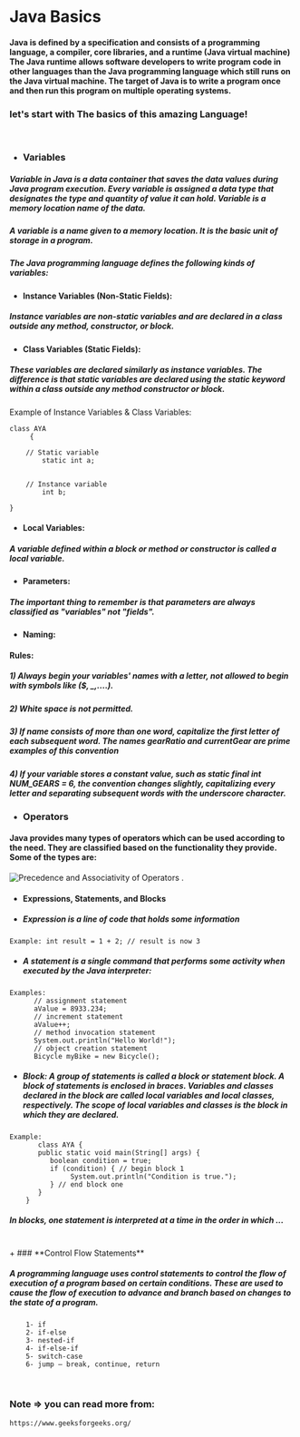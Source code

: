# Java Basics

#### Java is defined by a specification and consists of a programming language, a compiler, core libraries, and a runtime (Java virtual machine) The Java runtime allows software developers to write program code in other languages than the Java programming language which still runs on the Java virtual machine. The target of Java is to write a program once and then run this program on multiple operating systems.
### let's start with The basics of this amazing Language!
<br>
 

+ ### **Variables**

 
##### Variable in Java is a data container that saves the data values during Java program execution. Every variable is assigned a data type that designates the type and quantity of value it can hold. Variable is a memory location name of the data.

##### A variable is a name given to a memory location. It is the basic unit of storage in a program.

##### The Java programming language defines the following kinds of variables:


+ #### **Instance Variables (Non-Static Fields):**

##### Instance variables are non-static variables and are declared in a class outside any method, constructor, or block.



+ #### **Class Variables (Static Fields):**


##### These variables are declared similarly as instance variables. The difference is that static variables are declared using the static keyword within a class outside any method constructor or block.
Example of Instance Variables & Class Variables:      
```
class AYA         
     {      
    
    // Static variable
        static int a; 
    
    
    // Instance variable    
        int b;        
    
}
```

+ #### **Local Variables:**

##### A variable defined within a block or method or constructor is called a local variable.


+ #### **Parameters:**     

##### The important thing to remember is that parameters are always classified as "variables" not "fields".


+ #### **Naming:**   

#### Rules:
##### 1) Always begin your variables' names with a letter, not allowed to begin with symbols like ($, _,....).
##### 2) White space is not permitted.
##### 3) If name consists of more than one word, capitalize the first letter of each subsequent word. The names gearRatio and currentGear are prime examples of this convention
##### 4) If your variable stores a constant value, such as static final int NUM_GEARS = 6, the convention changes slightly, capitalizing every letter and separating subsequent words with the underscore character.


+ ### **Operators**

#### Java provides many types of operators which can be used according to the need. They are classified based on the functionality they provide. Some of the types are:
 ![Precedence and Associativity of Operators](https://media.geeksforgeeks.org/wp-content/uploads/operators.png) .



+ #### **Expressions, Statements, and Blocks**

+ #####  **Expression** is a line of code that holds some information
```
Example: int result = 1 + 2; // result is now 3      
```
+ ##### A **statement** is a single command that performs some activity when executed by the Java interpreter:      
```
Examples: 
      // assignment statement
      aValue = 8933.234;
      // increment statement
      aValue++;
      // method invocation statement
      System.out.println("Hello World!");
      // object creation statement
      Bicycle myBike = new Bicycle();     
```
+ ##### **Block**: A group of statements is called a block or statement block. A block of statements is enclosed in braces. Variables and classes declared in the block are called local variables and local classes, respectively. The scope of local variables and classes is the block in which they are declared.
```
Example:   
       class AYA {
       public static void main(String[] args) {
          boolean condition = true;
          if (condition) { // begin block 1
               System.out.println("Condition is true.");
          } // end block one
       }
    }      
``` 
##### In blocks, one statement is interpreted at a time in the order in which ...
<br>
+ ### **Control Flow Statements**      

##### A programming language uses control statements to control the flow of execution of a program based on certain conditions. These are used to cause the flow of execution to advance and branch based on changes to the state of a program. 

```Java’s Selection statements: 
    1- if
    2- if-else
    3- nested-if
    4- if-else-if
    5- switch-case
    6- jump – break, continue, return
```
<br>
    
### Note => you can read more from: 
    https://www.geeksforgeeks.org/
